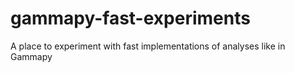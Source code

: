 # gammapy-fast-experiments
A place to experiment with fast implementations of analyses like in Gammapy
